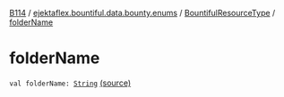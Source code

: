 [B114](../../index.md) / [ejektaflex.bountiful.data.bounty.enums](../index.md) / [BountifulResourceType](index.md) / [folderName](./folder-name.md)

# folderName

`val folderName: `[`String`](https://kotlinlang.org/api/latest/jvm/stdlib/kotlin/-string/index.html) [(source)](https://github.com/ejektaflex/Bountiful/tree/develop/src/main/kotlin/ejektaflex/bountiful/data/bounty/enums/BountifulResourceType.kt#L11)
